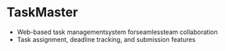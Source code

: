# TaskMaster
- Web-based task managementsystem forseamlessteam collaboration
- Task assignment, deadline tracking, and submission features
